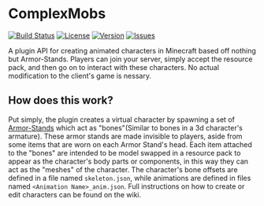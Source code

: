 # ComplexMobs
[![Build Status](icon)](link/)
[![License](https://img.shields.io/badge/license-MIT-blue)](hhttps://github.com/AmirBohd/ComplexMobs/blob/master/LICENSE)
[![Version](link)](source)
[![Issues](https://img.shields.io/github/issues/AmirBohd/ComplexMobs)](https://github.com/AmirBohd/ComplexMobs/issues)

A plugin API for creating animated characters in Minecraft based off nothing but Armor-Stands. Players can join your server, simply accept the resource pack, and then go on to interact with these characters. No actual modification to the client's game is nessary.

## How does this work?
Put simply, the plugin creates a virtual character by spawning a set of [Armor-Stands](https://www.youtube.com/watch?v=YCKJ6CxWvfs) which act as "bones"(Similar to bones in a 3d character's armature). These armor stands are made invisible to players, aside from some items that are worn on each Armor Stand's head. Each item attached to the "bones" are intended to be model swapped in a resource pack to appear as the character's body parts or components, in this way they can act as the "meshes" of the character. The character's bone offsets are defined in a file named `skeleton.json`, while animations are defined in files named `<Animation Name>_anim.json`. Full instructions on how to create or edit characters can be found on the wiki.
